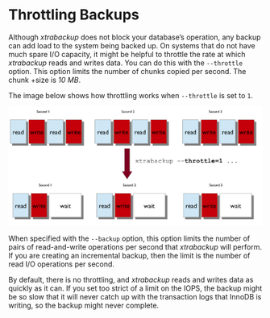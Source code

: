 # Throttling Backups

Although *xtrabackup* does not block your database’s operation, any backup
can add load to the system being backed up. On systems that do not have
much
spare I/O capacity, it might be helpful to throttle the rate at which
*xtrabackup* reads and writes data. You can do this with the
`--throttle` option. This option limits the number of chunks copied per
second. The chunk
+size is *10 MB*.

The image below shows how throttling works when `--throttle` is
set to `1`.

![how throttling works](../_static/throttle.png)

When specified with the `--backup` option, this option
limits the number of pairs of read-and-write operations per second that
*xtrabackup* will perform. If you are creating an incremental backup, then
the
limit is the number of read I/O operations per second.

By default, there is no throttling, and *xtrabackup* reads and writes data
as
quickly as it can. If you set too strict of a limit on the IOPS, the
backup might be so slow that it will never catch up with the transaction
logs
that InnoDB is writing, so the backup might never complete.
